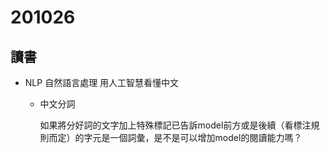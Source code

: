 # 201026

## 讀書

- NLP 自然語言處理 用人工智慧看懂中文
  - 中文分詞

    如果將分好詞的文字加上特殊標記已告訴model前方或是後續（看標注規則而定）的字元是一個詞彙，是不是可以增加model的閱讀能力嗎？
